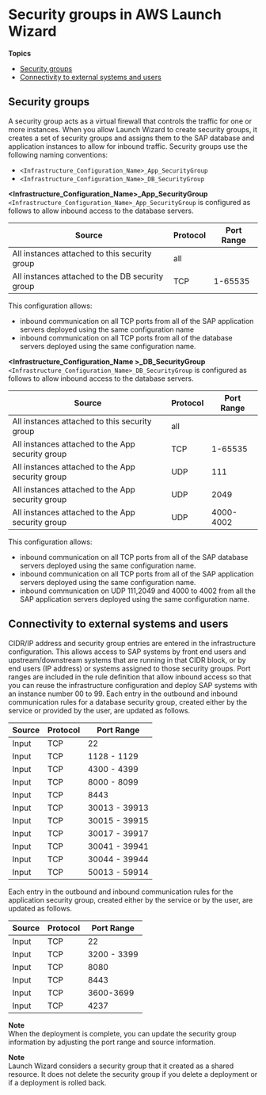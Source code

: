 # Security groups in AWS Launch Wizard<a name="launch-wizard-sap-security-groups"></a>

**Topics**
+ [Security groups](#launchwizard-sap-security-groups-configuration)
+ [Connectivity to external systems and users](#launchwizard-sap-security-groups-connectivity)

## Security groups<a name="launchwizard-sap-security-groups-configuration"></a>

A security group acts as a virtual firewall that controls the traffic for one or more instances\. When you allow Launch Wizard to create security groups, it creates a set of security groups and assigns them to the SAP database and application instances to allow for inbound traffic\. Security groups use the following naming conventions:
+ `<Infrastructure_Configuration_Name>_App_SecurityGroup`
+ `<Infrastructure_Configuration_Name>_DB_SecurityGroup`

**<Infrastructure\_Configuration\_Name>\_App\_SecurityGroup**  
`<Infrastructure_Configuration_Name>_App_SecurityGroup` is configured as follows to allow inbound access to the database servers\.


| Source | Protocol | Port Range | 
| --- | --- | --- | 
| All instances attached to this security group | all |  | 
| All instances attached to the DB security group |  TCP  | 1\-65535 | 

This configuration allows:
+ inbound communication on all TCP ports from all of the SAP application servers deployed using the same configuration name 
+ inbound communication on all TCP ports from all of the database servers deployed using the same configuration name\. 

**<Infrastructure\_Configuration\_Name >\_DB\_SecurityGroup**  
`<Infrastructure_Configuration_Name>_DB_SecurityGroup` is configured as follows to allow inbound access to the database servers\.


| Source | Protocol | Port Range | 
| --- | --- | --- | 
| All instances attached to this security group | all |  | 
| All instances attached to the App security group |  TCP  | 1\-65535 | 
| All instances attached to the App security group | UDP | 111 | 
| All instances attached to the App security group | UDP | 2049 | 
| All instances attached to the App security group | UDP | 4000\-4002 | 

This configuration allows:
+ inbound communication on all TCP ports from all of the SAP database servers deployed using the same configuration name\.
+ inbound communication on all TCP ports from all of the SAP application servers deployed using the same configuration name\.
+ inbound communication on UDP 111,2049 and 4000 to 4002 from all the SAP application servers deployed using the same configuration name\.

## Connectivity to external systems and users<a name="launchwizard-sap-security-groups-connectivity"></a>

CIDR/IP address and security group entries are entered in the infrastructure configuration\. This allows access to SAP systems by front end users and upstream/downstream systems that are running in that CIDR block, or by end users \(IP address\) or systems assigned to those security groups\. Port ranges are included in the rule definition that allow inbound access so that you can reuse the infrastructure configuration and deploy SAP systems with an instance number 00 to 99\. Each entry in the outbound and inbound communication rules for a database security group, created either by the service or provided by the user, are updated as follows\. 


| Source | Protocol | Port Range | 
| --- | --- | --- | 
| Input |  TCP  | 22 | 
| Input |  TCP  | 1128 \- 1129 | 
| Input |  TCP  | 4300 \- 4399 | 
| Input |  TCP  | 8000 \- 8099 | 
| Input |  TCP  | 8443 | 
| Input |  TCP  | 30013 \- 39913 | 
| Input |  TCP  | 30015 \- 39915 | 
| Input |  TCP  | 30017 \- 39917 | 
| Input |  TCP  | 30041 \- 39941 | 
| Input |  TCP  | 30044 \- 39944 | 
| Input |  TCP  | 50013 \- 59914 | 

Each entry in the outbound and inbound communication rules for the application security group, created either by the service or by the user, are updated as follows\.


| Source | Protocol | Port Range | 
| --- | --- | --- | 
| Input |  TCP  | 22 | 
| Input |  TCP  | 3200 \- 3399 | 
| Input |  TCP  | 8080 | 
| Input |  TCP  | 8443 | 
| Input |  TCP  | 3600\-3699 | 
| Input | TCP  | 4237 | 

**Note**  
When the deployment is complete, you can update the security group information by adjusting the port range and source information\.

**Note**  
Launch Wizard considers a security group that it created as a shared resource\. It does not delete the security group if you delete a deployment or if a deployment is rolled back\. 
